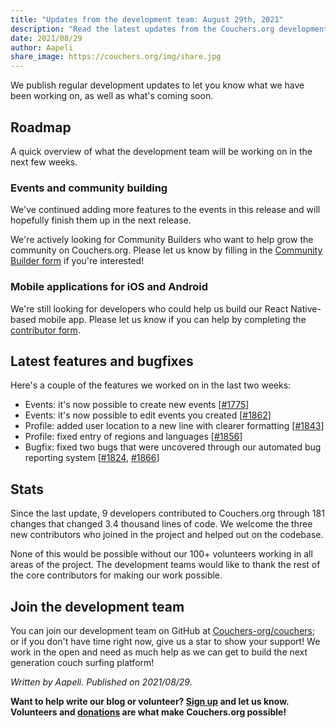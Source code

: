 ```yaml
---
title: "Updates from the development team: August 29th, 2021"
description: "Read the latest updates from the Couchers.org development team."
date: 2021/08/29
author: Aapeli
share_image: https://couchers.org/img/share.jpg
---
```


We publish regular development updates to let you know what we have been working on, as well as what's coming soon.

## Roadmap

A quick overview of what the development team will be working on in the next few weeks.

### Events and community building

We've continued adding more features to the events in this release and will hopefully finish them up in the next release.

We're actively looking for Community Builders who want to help grow the community on Couchers.org. Please let us know by filling in the [Community Builder form](https://couchers.org/community-builder-form) if you're interested!

### Mobile applications for iOS and Android

We're still looking for developers who could help us build our React Native-based mobile app. Please let us know if you can help by completing the [contributor form](https://couchers.org/contribute).

## Latest features and bugfixes

Here's a couple of the features we worked on in the last two weeks:

* Events: it's now possible to create new events [[#1775](https://github.com/Couchers-org/couchers/pull/1775)]
* Events: it's now possible to edit events you created [[#1862](https://github.com/Couchers-org/couchers/pull/1862)]
* Profile: added user location to a new line with clearer formatting [[#1843](https://github.com/Couchers-org/couchers/pull/1843)]
* Profile: fixed entry of regions and languages [[#1856](https://github.com/Couchers-org/couchers/pull/1856)]
* Bugfix: fixed two bugs that were uncovered through our automated bug reporting system [[#1824](https://github.com/Couchers-org/couchers/pull/1824), [#1866](https://github.com/Couchers-org/couchers/pull/1866)]

## Stats

Since the last update, 9 developers contributed to Couchers.org through 181 changes that changed 3.4 thousand lines of code. We welcome the three new contributors who joined in the project and helped out on the codebase.

None of this would be possible without our 100+ volunteers working in all areas of the project. The development teams would like to thank the rest of the core contributors for making our work possible.

## Join the development team

You can join our development team on GitHub at [Couchers-org/couchers](https://github.com/couchers-org/couchers); or if you don't have time right now, give us a star to show your support! We work in the open and need as much help as we can get to build the next generation couch surfing platform!

*Written by Aapeli. Published on 2021/08/29.*

**Want to help write our blog or volunteer? [Sign up](/volunteer) and let us know. Volunteers and [donations](/donate) are what make Couchers.org possible!**
